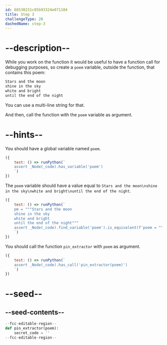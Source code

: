 ```yaml
---
id: 68530231c05b93324e071104
title: Step 3
challengeType: 20
dashedName: step-3
---
```


# --description--

While you work on the function it would be useful to have a function call for debugging purposes, so create a `poem` variable, outside the function, that contains this poem:

```md
Stars and the moon
shine in the sky
white and bright
until the end of the night
```

You can use a multi-line string for that.

And then, call the function with the `poem` variable as argument.

# --hints--

You should have a global variable named `poem`.

```js
({
    test: () => runPython(`
    assert _Node(_code).has_variable('poem')
    `)
})
```

The `poem` variable should have a value equal to `Stars and the moon\nshine in the sky\nwhite and bright\nuntil the end of the night`.

```js
({
    test: () => runPython(`
    pm = """Stars and the moon
    shine in the sky
    white and bright
    until the end of the night"""
    assert _Node(_code).find_variable('poem').is_equivalent(f'poem = """{pm}"""')
    `)
})
```

You should call the function `pin_extractor` with `poem` as argument.

```js
({
    test: () => runPython(`
    assert _Node(_code).has_call('pin_extractor(poem)')
    `)
})
```

# --seed--

## --seed-contents--

```py
--fcc-editable-region--
def pin_extractor(poem):
    secret_code = ''
--fcc-editable-region--
```
